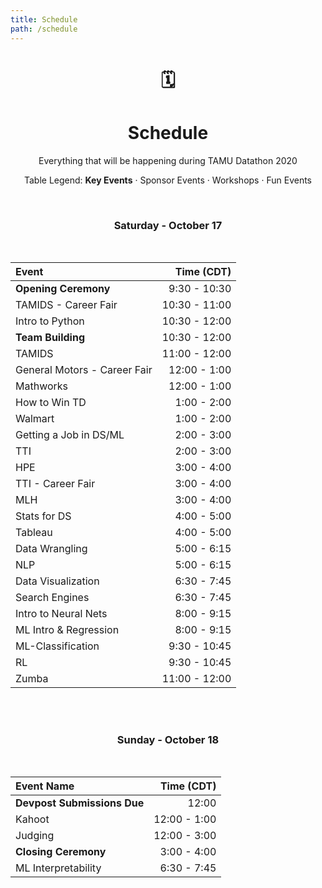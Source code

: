 ```yaml
---
title: Schedule
path: /schedule
---
```

<center>

# 🗓
# Schedule
Everything that will be happening during TAMU Datathon 2020

Table Legend:
**Key Events**  ·  <sponsor>Sponsor Events</sponsor>  ·  <course>Workshops</course>  ·  <other>Fun Events</other>




<br>

### Saturday - October 17

</br>
<!-- | Sponsor Meetup                   | 8:30 - 9:00   | -->
<!-- | Mentor Meetup                    | 11:00 - 11:30 | -->
<!-- | Teacher Meetup                   | 12:15 - 12:45 | -->

| Event                            | Time (CDT)    |
|:-------------------------------- |--------------:|
| **Opening Ceremony**             | 9:30 - 10:30  |
| <sponsor>TAMIDS - Career Fair    | 10:30 - 11:00 |
| <course>Intro to Python          | 10:30 - 12:00 |
| **Team Building**                | 10:30 - 12:00 |
| <course>TAMIDS                   | 11:00 - 12:00 |
| <sponsor>General Motors - Career Fair| 12:00 - 1:00  |
| <course>Mathworks                | 12:00 - 1:00  |
| <course>How to Win TD            | 1:00 - 2:00   |
| <course>Walmart                  | 1:00 - 2:00   |
| <course>Getting a Job in DS/ML   | 2:00 - 3:00   |
| <course>TTI                      | 2:00 - 3:00   |
| <course>HPE                      | 3:00 - 4:00   |
| <sponsor>TTI - Career Fair       | 3:00 - 4:00   |
| <other>MLH                       | 3:00 - 4:00   |
| <course>Stats for DS             | 4:00 - 5:00   |
| <course>Tableau                  | 4:00 - 5:00   |
| <course>Data Wrangling           | 5:00 - 6:15   |
| <course>NLP                      | 5:00 - 6:15   |
| <course>Data Visualization       | 6:30 - 7:45   |
| <course>Search Engines           | 6:30 - 7:45   |
| <course>Intro to Neural Nets     | 8:00 - 9:15   |
| <course>ML Intro & Regression    | 8:00 - 9:15   |
| <course>ML-Classification        | 9:30 - 10:45  |
| <course>RL                       | 9:30 - 10:45  |
| <other>Zumba                     | 11:00 - 12:00 |

<br><br>
### Sunday - October 18

</br>

<!-- | Judging Meetup           | 11:30 - 12:00 | -->

| Event Name                  | Time (CDT)    |
|:-------------------------   |--------------:|
| **Devpost Submissions Due** | 12:00         |
| <other>Kahoot               | 12:00 - 1:00  |
| Judging                     | 12:00 - 3:00  |
| **Closing Ceremony**        | 3:00 - 4:00   |
| <course>ML Interpretability | 6:30  - 7:45  |

<br>

</center>